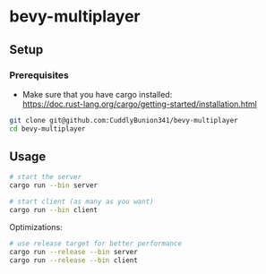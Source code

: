 # bevy-multiplayer

## Setup

### Prerequisites

* Make sure that you have cargo installed: \
https://doc.rust-lang.org/cargo/getting-started/installation.html

```bash
git clone git@github.com:CuddlyBunion341/bevy-multiplayer
cd bevy-multiplayer
```

## Usage

```bash
# start the server
cargo run --bin server

# start client (as many as you want)
cargo run --bin client
```

Optimizations:

```bash
# use release target for better performance
cargo run --release --bin server
cargo run --release --bin client
```
